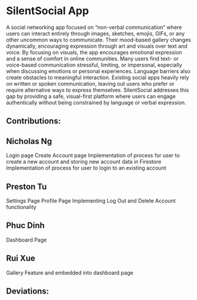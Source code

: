 # SilentSocial App
A social networking app focused on “non-verbal communication” where users can interact entirely through images, sketches, emojis, GIFs, or any other uncommon ways to communicate. Their mood-based gallery changes dynamically, encouraging expression through art and visuals over text and voice. By focusing on visuals, the app encourages emotional expression and a sense of comfort in online communities.
Many users find text- or voice-based communication stressful, limiting, or impersonal, especially when discussing emotions or personal experiences. Language barriers also create obstacles to meaningful interaction. Existing social apps heavily rely on written or spoken communication, leaving out users who prefer or require alternative ways to express themselves. SilentSocial addresses this gap by providing a safe, visual-first platform where users can engage authentically without being constrained by language or verbal expression.

## Contributions: 

## Nicholas Ng ## 
Login page 
Create Account page 
Implementation of process for user to create a new account and storing new account data in Firestore
Implementation of process for user to login to an existing account

## Preston Tu ##
Settings Page
Profile Page
Implementing Log Out and Delete Account functionality 

## Phuc Dinh ##
Dashboard Page

## Rui Xue ##
Gallery Feature and embedded into dashboard page

## Deviations: 

